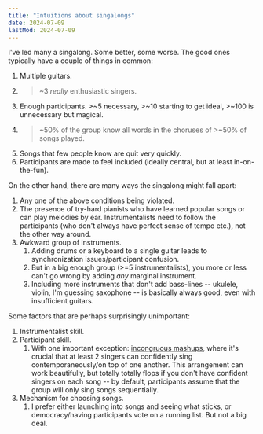 ```yaml
---
title: "Intuitions about singalongs"
date: 2024-07-09
lastMod: 2024-07-09
---
```


I've led many a singalong. Some better, some worse. The good ones typically have a couple of things in common:

1. Multiple guitars.
2. >~3 _really_ enthusiastic singers.
3. Enough participants. >~5 necessary, >~10 starting to get ideal, >~100 is unnecessary but magical.
4. >~50% of the group know all words in the choruses of >~50% of songs played.
5. Songs that few people know are quit very quickly.
6. Participants are made to feel included (ideally central, but at least in-on-the-fun).

On the other hand, there are many ways the singalong might fall apart:

1. Any one of the above conditions being violated.
2. The presence of try-hard pianists who have learned popular songs or can play melodies by ear. Instrumentalists need to follow the participants (who don't always have perfect sense of tempo etc.), not the other way around.
3. Awkward group of instruments.
	1. Adding drums or a keyboard to a single guitar leads to synchronization issues/participant confusion.
	2. But in a big enough group (>=5 instrumentalists), you more or less can't go wrong by adding _any_ marginal instrument.
	3. Including more instruments that don't add bass-lines -- ukulele, violin, I'm guessing saxophone -- is basically always good, even with insufficient guitars.

Some factors that are perhaps surprisingly unimportant:

1. Instrumentalist skill.
2. Participant skill.
	1. With one important exception: [incongruous mashups](https://joel-becker.com/digital-garden/mashups/), where it's crucial that at least 2 singers can confidently sing contemporaneously/on top of one another. This arrangement can work beautifully, but totally totally flops if you don't have confident singers on each song -- by default, participants assume that the group will only sing songs sequentially.
3. Mechanism for choosing songs.
	1. I prefer either launching into songs and seeing what sticks, or democracy/having participants vote on a running list. But not a big deal.